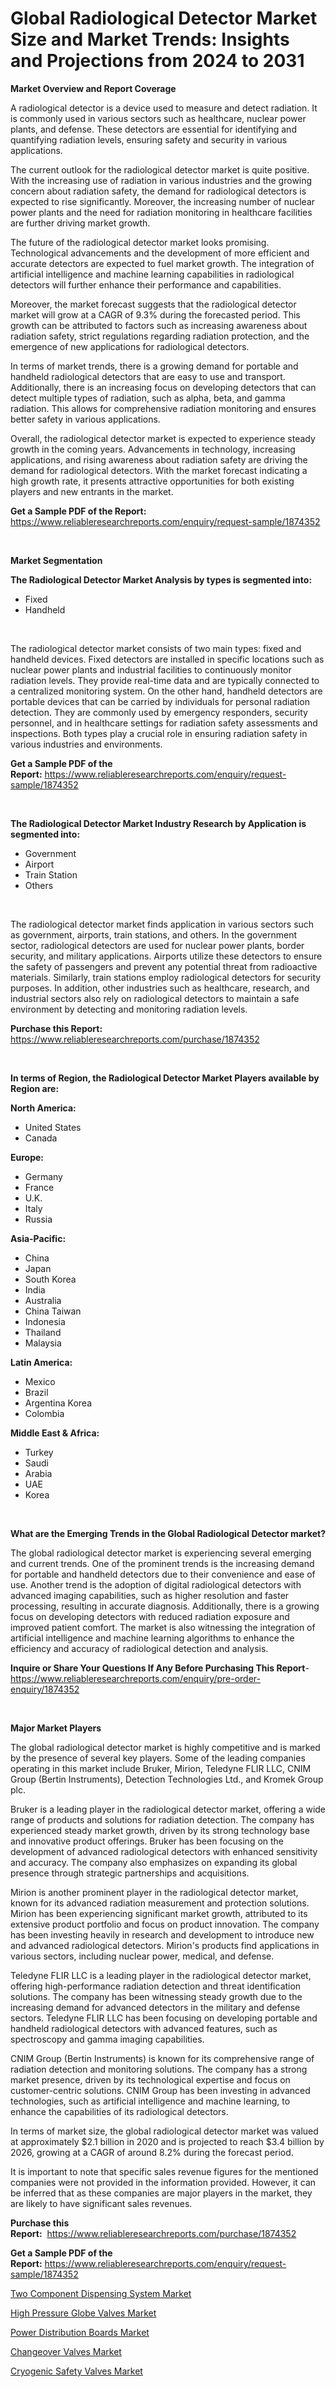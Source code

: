 <p><h1>Global Radiological Detector Market Size and Market Trends: Insights and Projections from 2024 to 2031</h1></p><p><strong>Market Overview and Report Coverage</strong></p>
<p><p>A radiological detector is a device used to measure and detect radiation. It is commonly used in various sectors such as healthcare, nuclear power plants, and defense. These detectors are essential for identifying and quantifying radiation levels, ensuring safety and security in various applications.</p><p>The current outlook for the radiological detector market is quite positive. With the increasing use of radiation in various industries and the growing concern about radiation safety, the demand for radiological detectors is expected to rise significantly. Moreover, the increasing number of nuclear power plants and the need for radiation monitoring in healthcare facilities are further driving market growth.</p><p>The future of the radiological detector market looks promising. Technological advancements and the development of more efficient and accurate detectors are expected to fuel market growth. The integration of artificial intelligence and machine learning capabilities in radiological detectors will further enhance their performance and capabilities.</p><p>Moreover, the market forecast suggests that the radiological detector market will grow at a CAGR of 9.3% during the forecasted period. This growth can be attributed to factors such as increasing awareness about radiation safety, strict regulations regarding radiation protection, and the emergence of new applications for radiological detectors.</p><p>In terms of market trends, there is a growing demand for portable and handheld radiological detectors that are easy to use and transport. Additionally, there is an increasing focus on developing detectors that can detect multiple types of radiation, such as alpha, beta, and gamma radiation. This allows for comprehensive radiation monitoring and ensures better safety in various applications.</p><p>Overall, the radiological detector market is expected to experience steady growth in the coming years. Advancements in technology, increasing applications, and rising awareness about radiation safety are driving the demand for radiological detectors. With the market forecast indicating a high growth rate, it presents attractive opportunities for both existing players and new entrants in the market.</p></p>
<p><strong>Get a Sample PDF of the Report:</strong> <a href="https://www.reliableresearchreports.com/enquiry/request-sample/1874352">https://www.reliableresearchreports.com/enquiry/request-sample/1874352</a></p>
<p>&nbsp;</p>
<p><strong>Market Segmentation</strong></p>
<p><strong>The Radiological Detector Market Analysis by types is segmented into:</strong></p>
<p><ul><li>Fixed</li><li>Handheld</li></ul></p>
<p>&nbsp;</p>
<p><p>The radiological detector market consists of two main types: fixed and handheld devices. Fixed detectors are installed in specific locations such as nuclear power plants and industrial facilities to continuously monitor radiation levels. They provide real-time data and are typically connected to a centralized monitoring system. On the other hand, handheld detectors are portable devices that can be carried by individuals for personal radiation detection. They are commonly used by emergency responders, security personnel, and in healthcare settings for radiation safety assessments and inspections. Both types play a crucial role in ensuring radiation safety in various industries and environments.</p></p>
<p><strong>Get a Sample PDF of the Report:</strong>&nbsp;<a href="https://www.reliableresearchreports.com/enquiry/request-sample/1874352">https://www.reliableresearchreports.com/enquiry/request-sample/1874352</a></p>
<p>&nbsp;</p>
<p><strong>The Radiological Detector Market Industry Research by Application is segmented into:</strong></p>
<p><ul><li>Government</li><li>Airport</li><li>Train Station</li><li>Others</li></ul></p>
<p>&nbsp;</p>
<p><p>The radiological detector market finds application in various sectors such as government, airports, train stations, and others. In the government sector, radiological detectors are used for nuclear power plants, border security, and military applications. Airports utilize these detectors to ensure the safety of passengers and prevent any potential threat from radioactive materials. Similarly, train stations employ radiological detectors for security purposes. In addition, other industries such as healthcare, research, and industrial sectors also rely on radiological detectors to maintain a safe environment by detecting and monitoring radiation levels.</p></p>
<p><strong>Purchase this Report:</strong>&nbsp; <a href="https://www.reliableresearchreports.com/purchase/1874352">https://www.reliableresearchreports.com/purchase/1874352</a></p>
<p>&nbsp;</p>
<p><strong>In terms of Region, the Radiological Detector Market Players available by Region are:</strong></p>
<p>
    <p> <strong> North America: </strong>
        <ul>
            <li>United States</li>
            <li>Canada</li>
        </ul>
        </p> 
    <p> <strong> Europe: </strong>
        <ul>
            <li>Germany</li>
            <li>France</li>
            <li>U.K.</li>
            <li>Italy</li>
            <li>Russia</li>
        </ul>
        </p> 
    <p> <strong> Asia-Pacific: </strong>
        <ul>
            <li>China</li>
            <li>Japan</li>
            <li>South Korea</li>
            <li>India</li>
            <li>Australia</li>
            <li>China Taiwan</li>
            <li>Indonesia</li>
            <li>Thailand</li>
            <li>Malaysia</li>
        </ul>
        </p> 
    <p> <strong> Latin America: </strong>
        <ul>
            <li>Mexico</li>
            <li>Brazil</li>
            <li>Argentina Korea</li>
            <li>Colombia</li>
        </ul>
        </p> 
    <p> <strong> Middle East & Africa: </strong>
        <ul>
            <li>Turkey</li>
            <li>Saudi</li>
            <li>Arabia</li>
            <li>UAE</li>
            <li>Korea</li>
        </ul>
    </p>
    </p>
<p>&nbsp;</p>
<p><strong>What are the Emerging Trends in the Global Radiological Detector market?</strong></p>
<p><p>The global radiological detector market is experiencing several emerging and current trends. One of the prominent trends is the increasing demand for portable and handheld detectors due to their convenience and ease of use. Another trend is the adoption of digital radiological detectors with advanced imaging capabilities, such as higher resolution and faster processing, resulting in accurate diagnosis. Additionally, there is a growing focus on developing detectors with reduced radiation exposure and improved patient comfort. The market is also witnessing the integration of artificial intelligence and machine learning algorithms to enhance the efficiency and accuracy of radiological detection and analysis.</p></p>
<p><strong>Inquire or Share Your Questions If Any Before Purchasing This Report</strong>- <a href="https://www.reliableresearchreports.com/enquiry/pre-order-enquiry/1874352">https://www.reliableresearchreports.com/enquiry/pre-order-enquiry/1874352</a></p>
<p>&nbsp;</p>
<p><strong>Major Market Players</strong></p>
<p><p>The global radiological detector market is highly competitive and is marked by the presence of several key players. Some of the leading companies operating in this market include Bruker, Mirion, Teledyne FLIR LLC, CNIM Group (Bertin Instruments), Detection Technologies Ltd., and Kromek Group plc.</p><p>Bruker is a leading player in the radiological detector market, offering a wide range of products and solutions for radiation detection. The company has experienced steady market growth, driven by its strong technology base and innovative product offerings. Bruker has been focusing on the development of advanced radiological detectors with enhanced sensitivity and accuracy. The company also emphasizes on expanding its global presence through strategic partnerships and acquisitions.</p><p>Mirion is another prominent player in the radiological detector market, known for its advanced radiation measurement and protection solutions. Mirion has been experiencing significant market growth, attributed to its extensive product portfolio and focus on product innovation. The company has been investing heavily in research and development to introduce new and advanced radiological detectors. Mirion's products find applications in various sectors, including nuclear power, medical, and defense.</p><p>Teledyne FLIR LLC is a leading player in the radiological detector market, offering high-performance radiation detection and threat identification solutions. The company has been witnessing steady growth due to the increasing demand for advanced detectors in the military and defense sectors. Teledyne FLIR LLC has been focusing on developing portable and handheld radiological detectors with advanced features, such as spectroscopy and gamma imaging capabilities.</p><p>CNIM Group (Bertin Instruments) is known for its comprehensive range of radiation detection and monitoring solutions. The company has a strong market presence, driven by its technological expertise and focus on customer-centric solutions. CNIM Group has been investing in advanced technologies, such as artificial intelligence and machine learning, to enhance the capabilities of its radiological detectors.</p><p>In terms of market size, the global radiological detector market was valued at approximately $2.1 billion in 2020 and is projected to reach $3.4 billion by 2026, growing at a CAGR of around 8.2% during the forecast period.</p><p>It is important to note that specific sales revenue figures for the mentioned companies were not provided in the information provided. However, it can be inferred that as these companies are major players in the market, they are likely to have significant sales revenues.</p></p>
<p><strong>Purchase this Report:</strong>&nbsp;&nbsp;<a href="https://www.reliableresearchreports.com/purchase/1874352">https://www.reliableresearchreports.com/purchase/1874352</a></p>
<p></p>
<p><strong>Get a Sample PDF of the Report:</strong>&nbsp;<a href="https://www.reliableresearchreports.com/enquiry/request-sample/1874352">https://www.reliableresearchreports.com/enquiry/request-sample/1874352</a></p>
<p><p><a href="https://github.com/changoleonlaverguenzanoexiste/Market-Research-Report-List-1/blob/main/two-component-dispensing-system-market.md">Two Component Dispensing System Market</a></p><p><a href="https://github.com/yoshih12/Market-Research-Report-List-1/blob/main/high-pressure-globe-valves-market.md">High Pressure Globe Valves Market</a></p><p><a href="https://github.com/irfadac/Market-Research-Report-List-1/blob/main/power-distribution-boards-market.md">Power Distribution Boards Market</a></p><p><a href="https://github.com/guneycigdem35/Market-Research-Report-List-1/blob/main/changeover-valves-market.md">Changeover Valves Market</a></p><p><a href="https://github.com/mharielmesa/Market-Research-Report-List-1/blob/main/cryogenic-safety-valves-market.md">Cryogenic Safety Valves Market</a></p></p>